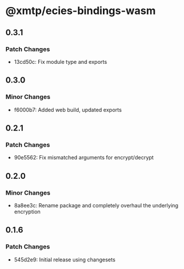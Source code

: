 # @xmtp/ecies-bindings-wasm

## 0.3.1

### Patch Changes

- 13cd50c: Fix module type and exports

## 0.3.0

### Minor Changes

- f6000b7: Added web build, updated exports

## 0.2.1

### Patch Changes

- 90e5562: Fix mismatched arguments for encrypt/decrypt

## 0.2.0

### Minor Changes

- 8a8ee3c: Rename package and completely overhaul the underlying encryption

## 0.1.6

### Patch Changes

- 545d2e9: Initial release using changesets
